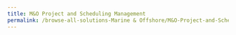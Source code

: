 ```yaml
---
title: M&O Project and Scheduling Management
permalink: /browse-all-solutions-Marine & Offshore/M&O-Project-and-Scheduling-Management
---
```


